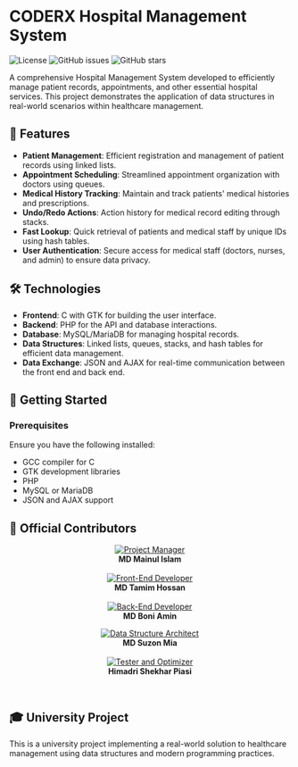 # CODERX Hospital Management System

![License](https://img.shields.io/badge/license-GNU%20General%20Public%20License%20v3.0-blue.svg) ![GitHub issues](https://img.shields.io/github/issues/mdsuzon-hub/CODERX_Hospital-Management-System.svg) ![GitHub stars](https://img.shields.io/github/stars/mdsuzon-hub/CODERX_Hospital-Management-System.svg)

A comprehensive Hospital Management System developed to efficiently manage patient records, appointments, and other essential hospital services. This project demonstrates the application of data structures in real-world scenarios within healthcare management.

## 📌 Features

- **Patient Management**: Efficient registration and management of patient records using linked lists.
- **Appointment Scheduling**: Streamlined appointment organization with doctors using queues.
- **Medical History Tracking**: Maintain and track patients' medical histories and prescriptions.
- **Undo/Redo Actions**: Action history for medical record editing through stacks.
- **Fast Lookup**: Quick retrieval of patients and medical staff by unique IDs using hash tables.
- **User Authentication**: Secure access for medical staff (doctors, nurses, and admin) to ensure data privacy.

## 🛠 Technologies

- **Frontend**: C with GTK for building the user interface.
- **Backend**: PHP for the API and database interactions.
- **Database**: MySQL/MariaDB for managing hospital records.
- **Data Structures**: Linked lists, queues, stacks, and hash tables for efficient data management.
- **Data Exchange**: JSON and AJAX for real-time communication between the front end and back end.

## 🚀 Getting Started

### Prerequisites

Ensure you have the following installed:

- GCC compiler for C
- GTK development libraries
- PHP
- MySQL or MariaDB
- JSON and AJAX support



## 👥 Official Contributors

<div align="center">

  [![Project Manager](https://github.com/Mainul-Tarif.png?s=30)](https://github.com/Mainul-Tarif)  
  **MD Mainul Islam**  
  &nbsp;&nbsp;&nbsp;&nbsp;  
  [![Front-End Developer](https://github.com/Tamim3110.png?s=30)](https://github.com/Tamim3110)  
  **MD Tamim Hossan**  
  &nbsp;&nbsp;&nbsp;&nbsp;  
  [![Back-End Developer](https://github.com/Boni694.png?s=30)](https://github.com/Boni694)  
  **MD Boni Amin**  

</div>

<div align="center">

  [![Data Structure Architect](https://github.com/mdsuzon-hub.png?s=30)](https://github.com/mdsuzon-hub)  
  **MD Suzon Mia**  
  &nbsp;&nbsp;&nbsp;&nbsp;  
  [![Tester and Optimizer](https://github.com/username5.png?s=30)](https://github.com/username5)  
  **Himadri Shekhar Piasi**  

</div>

<br>





## 🎓 University Project

This is a university project implementing a real-world solution to healthcare management using data structures and modern programming practices.



